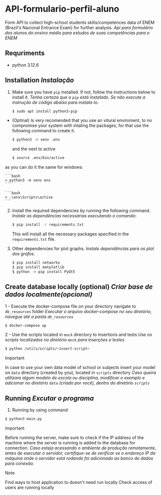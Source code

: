 # API-formulario-perfil-aluno

Form API to collect high-school students skills/competences data of ENEM (Brazil's Nacional Entrance Exam) for further analysis. *Api para formulário dos alunos do ensino médio para estudos de suas competências para o ENEM*

## Requriments
- python 3.12.6

## Installation *Instalação*

1. Make sure you have `pip` installed. If not, follow the instructions below to install it. *Tenha certeza que o `pip` está instalado. Se não execute a instrução de  código abaixo para instala-lo.*

    ```bash
    $ sudo apt install python3-pip
    ```
- (Optinal) Is very recomended that you use an vitural enviroment, to no compromise your system with intaling the packages, for that use the following command to create it.

    ```bash
    $ python3 -m venv .env
    ```
    and the next to active
    
    ```bash
    $ source .env/bin/active
    ```
as you can do it the same for windows:

    ```bash
    > python3 -m venv env
    ```
    
    ```bash
    > .\env\Scripts\active
    ```

2. Install the required dependencies by running the following command. *Instale as dependências necessárias executando o comando*:

    ```bash
    $ pip install -r requirements.txt
    ```

    This will install all the necessary packages specified in the `requirements.txt` file.

3. Other dependencies for plot graphs. *Instale dependências para os plot dos grafos.*

    ```bash
    $ pip install networkx
    $ pip install matplotlib
    $ python -m pip install PyQt5
    ```

## Create database locally (optional)  *Criar base de dados localmente(opcional)*

1 - Execute the docker-compose file on your directory navigate to `db_resources` folder  *Executar o arquivo docker-compose no seu diretório, navegue até a pasta `db_resources`*
```bash
$ docker-compose up
```
2 - Use the scripts located in `mock` directory to insertions and tests *Use os scripts localizados no diretório `mock` para inserções e testes*

```bash
$ python /utils/scripts/<insert-script>
```
> [!IMPORTANT]
> In case to use your own data model of school or subjects insert your model on `data` directory (created by you), located in `scripts` directory
> *Caso queira utilizara algum modelo de escola ou disciplina, modificar o exemplo e adicionar no diretório `data` (criado por você), dentro do diretório `scripts`*


## Running *Excutar o programa*

1. Running by using command

```bash
$ python3 main.py    
```

> [!IMPORTANT]
> Before running the server, make sure to check if the IP address of the machine where the server is running is added to the database for connection.
> *Caso esteja acessando o ambiente de produção remotamente, antes de executar o servidor, certifique-se de verificar se o endereço IP da máquina onde o servidor está rodando foi adicionado ao banco de dados para conexão.*  


> [!NOTE]  
> Find ways to host application to doesn't need run locally
> Check access of users are running locally